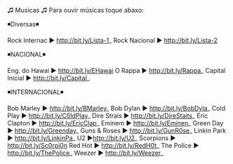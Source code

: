 ♫ Musicas ♫
Para ouvir músicas toque abaxo:


◾Diversas◾

Rock Internac ► http://bit.ly/Lista-1_
Rock Nacional ► http://bit.ly/Lista-2


◾NACIONAL◾

Eng. do Hawai ► http://bit.ly/EHawai
O ​Rappa ► http://bit.ly/Rappa_
Capital Inicial ► http://bit.ly/Capital_



◾INTERNACIONAL◾

Bob Marley ► http://bit.ly/BMarley_
Bob Dylan ► http://bit.ly/BobDyla_
Cold Play ► http://bit.ly/C0ldPlay_
Dire Strais ► http://bit.ly/DireStaits_
Eric Clapton ► http://bit.ly/EricClap_
Eminem ► http://bit.ly/Eminen_
Green Day ► http://bit.ly/Greenday_
Guns & Roses ► http://bit.ly/GunR0se_
Linkin Park ► http://bit.ly/LinkinPa_
U2 ►http://bit.ly/U2_
Scorpions ► http://bit.ly/Sc0rpi0n
Red Hot ► http://bit.ly/RedH0t_
The Police ► http://bit.ly/ThePolice_
Weezer ► http://bit.ly/Weezer_
